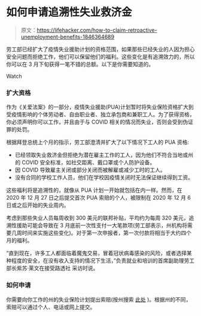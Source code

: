 # 如何申请追溯性失业救济金

> 原文：<https://lifehacker.com/how-to-claim-retroactive-unemployment-benefits-1846364689>

劳工部已经扩大了疫情失业援助计划的资格范围，如果那些已经失业的人因为担心安全问题而拒绝工作，他们可以保留他们的福利。这些变化是有追溯效力的，所以你可以在 3 月下旬获得一笔不错的总额。以下是你需要知道的。

Watch

### **扩大资格**

作为《关爱法案》的一部分，疫情失业援助(PUA)计划暂时将失业保险资格扩大到受疫情影响的个体劳动者、自由职业者、独立承包商和兼职工人。为了获得资格，你必须声明你可以工作，并且由于与 COVID 相关的情况而失业，否则会受到伪证罪的处罚。

根据拜登总统上个月的指示，劳工部澄清并扩大了以下情况下工人的 PUA 资格:

*   已经领取失业救济金但拒绝为潜在雇主工作的工人，因为他们不符合当地或州的 COVID 安全标准，如社交距离、戴口罩或个人防护设备。
*   因 COVID 导致雇主关闭或部分关闭而被解雇或减少工时的工人。
*   没有合同的学校工作人员，他们在学校因疫情关闭时无法保证继续得到工资。

这些福利将是追溯性的，就像从 PUA 计划一开始就包括在内一样。然而，在 2020 年 12 月 27 日之后提交首次 PUA 索赔的个人，被限制在 2020 年 12 月 6 日或之后开始的失业周内。

考虑到那些失业人员每周收到 300 美元的联邦补贴，平均约为每周 320 美元，追溯性援助可能会导致在 3 月底前一次性支付一大笔款项(劳工部表示，州机构将需要几周时间来实施这些变化)。对于第一次申报者，第一次付款将相当于大约四个月的福利。

“直到现在，许多工人都面临着魔鬼交易，冒着冠状病毒感染的风险，或者选择某种程度的安全，在没有收入支持的情况下生活，”负责就业和培训的首席副助理劳工部长紫苏·莱文在接受路透社 采访时说。

### 如何申请

你需要向你工作的州的失业保险计划提出索赔(按州搜索 [此处](https://www.dol.gov/coronavirus/unemployment-insurance#find-state-unemployment-insurance-contacts) )。根据州的不同，索赔可以通过个人、电话或网上提交。